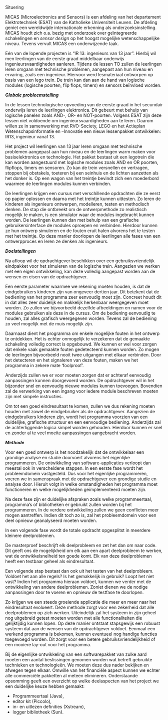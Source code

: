 Situering

MICAS (Microelectronics and Sensors) is een afdeling van het departement
Elektrotechniek (ESAT) van de Katholieke Universiteit Leuven. De
afdeling geniet een wereldwijde internationale erkenning als
onderzoeksinstelling. MICAS houdt zich o.a. bezig met onderzoek over
geïntegreerde schakelingen en *sensor design* op het hoogst mogelijke
wetenschappelijke niveau. Tevens vervult MICAS een onderwijzende taak.

Eén van de lopende projecten is “IR 13: ingenieurs van 13 jaar”. Hierbij
wil men leerlingen van de eerste graad middelbaar onderwijs
ingenieursvaardigheden aanleren. Tijdens de lessen TO zullen de
leerlingen leren omgaan met technische problemen, aangepast aan hun
niveau en ervaring, zoals een ingenieur. Hiervoor werd lesmateriaal
ontworpen op basis van een lego trein. De trein kan dan aan de hand van
logische modules (logische poorten, flip flops, timers) en sensors
beïnvloed worden.

***Globale probleemstelling***

In de lessen technologische opvoeding van de eerste graad in het
secundair onderwijs leren de leerlingen elektronica. Dit gebeurt met
behulp van logische panelen zoals AND-, OR- en NOT-poorten. Volgens ESAT
zijn deze lessen niet voldoende om ingenieursvaardigheden aan te leren.
Daarom willen ze in samenwerking met RVO-Society, LEGO en het Actieplan
Wetenschapsinformatie en –Innovatie een nieuw lessenpakket ontwikkelen:
IR13, ingenieur vanaf 13.

Het project wil leerlingen van 13 jaar leren omgaan met technische
problemen aangepast aan hun niveau en de leerlingen warm maken voor
basiselektronica en technologie. Het pakket bestaat uit een legotrein
die kan worden aangestuurd met logische modules zoals AND en OR poorten,
flipflops, timers en sensoren. Zo kan de trein versnellen en vertragen,
stoppen bij obstakels, toeteren bij een seinhuis en de lichten aanzetten
als het donker is. Op een wagon van het treintje bevindt zich een
moederbord waarmee de leerlingen modules kunnen verbinden.

De leerlingen krijgen een cursus met verschillende opdrachten die ze
eerst op papier oplossen en daarna met het treintje kunnen uittesten. Zo
leren de kinderen als ingenieurs ontwerpen, modelleren, testen en
methodisch denken. De stap die ontbreekt om de ontwerpmethode zo
realistisch mogelijk te maken, is een simulator waar de modules
ingebracht kunnen worden. De leerlingen kunnen dan met behulp van een
grafische gebruikersinterface de modules oproepen en verbinden. Hierdoor
kunnen ze hun ontwerp simuleren en de fouten eruit halen alvorens het te
testen met het treintje. Op deze manier doorlopen de leerlingen alle
fases van een ontwerpproces en leren ze denken als ingenieurs.

***Doelstellingen***

Na afloop wil de opdrachtgever beschikken over een gebruiksvriendelijk
eindpakket voor het simuleren van de logische trein. Aangezien we werken
met een eigen ontwikkeling, kan deze volledig aangepast worden aan de
wensen en eisen van de opdrachtgever.

Een eerste parameter waarmee we rekening moeten houden, is dat de
eindgebruikers kinderen zijn van ongeveer dertien jaar. Dit betekent dat
de bediening van het programma zeer eenvoudig moet zijn. Concreet houdt
dit in dat alles zeer duidelijk en makkelijk herkenbaar weergegeven moet
worden. Zo zullen we bijvoorbeeld dezelfde afbeeldingen en namen voor de
modules gebruiken als deze in de cursus. Om de bediening eenvoudig te
houden, zal alles grafisch weergegeven worden. Tevens zal de bediening
zo veel mogelijk met de muis mogelijk zijn.

Daarnaast dient het programma om enkele mogelijke fouten in het ontwerp
te ontdekken. Het is echter onmogelijk te verzekeren dat de gemaakte
schakeling volledig correct is opgebouwd. We kunnen er wel voor zorgen
dat enkele vaak gemaakte fouten gedetecteerd kunnen worden. Zo mogen de
leerlingen bijvoorbeeld nooit twee uitgangen met elkaar verbinden. Door
het detecteren en het signaleren van deze fouten, maken we het programma
in zekere mate ‘foolproof’.

Anderzijds zullen we er voor moeten zorgen dat er achteraf eenvoudig
aanpassingen kunnen doorgevoerd worden. De opdrachtgever wil in het
bijzonder snel en eenvoudig nieuwe modules kunnen toevoegen. Bovendien
zal de verwerking van een ingang voor iedere module beschreven moeten
zijn met simpele instructies.

Om tot een goed eindresultaat te komen, zullen we dus rekening moeten
houden met zowel de eindgebruiker als de opdrachtgever. Aangezien de
eindgebruikers kinderen zijn, wordt het programma voorzien van een
duidelijke, grafische structuur en een eenvoudige bediening. Anderzijds
zal de achterliggende logica simpel worden gehouden. Hierdoor kunnen er
snel en zonder al te veel moeite aanpassingen aangebracht worden.

***Methode***

Voor een goed ontwerp is het noodzakelijk dat de ontwikkelaar een
grondige analyse en studie doorvoert alvorens het eigenlijke
programmeren. De ontwikkeling van software-applicaties verloopt dan
meestal ook in verscheidene stappen. In een eerste fase wordt het
probleemdomein vastgesteld. Dus voor het eigenlijke programmeren, voeren
we in samenspraak met de opdrachtgever een grondige studie en analyse
door. Hieruit volgt in welke omstandigheden het programma moet
functioneren en welke mogelijkheden geïmplementeerd moeten zijn.

Na deze fase zijn er duidelijke afspraken zoals welke programmeertaal,
programma’s of bibliotheken er gebruikt zullen worden bij het
programmeren. In de verdere ontwikkeling zullen we geen conflicten meer
mogen aantreffen. Indien dit toch zo is, zal het probleemdomein voor een
deel opnieuw geanalyseerd moeten worden.

In een volgende fase wordt de totale opdracht opgesplitst in meerdere
kleinere deelproblemen.

De masterproef beschrijft elk deelprobleem en zet het dan om naar code.
Dit geeft ons de mogelijkheid om elk aan een apart deelprobleem te
werken, wat de ontwikkelsnelheid ten goede komt. Elk van deze
deelproblemen heeft een testbaar geheel als eindresultaat.

Een volgende stap bestaat dan ook uit het testen van het deelprobleem.
Voldoet het aan alle regels? Is het gemakkelijk in gebruik? Loopt het
niet vast? Indien het programma hieraan voldoet, kunnen we verder met de
ontwikkeling van andere deelproblemen. Zoniet dienen we de nodige
aanpassingen door te voeren en opnieuw de testfase te doorlopen.

Zo krijgen we een steeds groeiende applicatie die meer en meer naar het
eindresultaat evolueert. Deze methode zorgt voor een zekerheid dat alle
deelproblemen op zich werken. Uiteindelijk zal het systeem in zijn
geheel nog uitgebreid getest moeten worden met alle functionaliteiten
die gelijktijdig kunnen lopen. Op deze manier ontstaat stapsgewijs een
robuust systeem dat aan de wensen van de opdrachtgever voldoet. Eenmaal
een werkend programma is bekomen, kunnen eventueel nog handige functies
toegevoegd worden. Dit zorgt voor een betere gebruiksvriendelijkheid of
een mooiere lay-out voor het programma.

Bij de eigenlijke ontwikkeling van een softwarepakket van zulke aard
moeten een aantal beslissingen genomen worden wat betreft gebruikte
technieken en technologieën. We moeten deze dus nader bekijken en
afwegen tegen elkaar. Omwille van het financiële aspect kunnen we echter
alle commerciële pakketten al meteen elimineren. Onderstaande opsomming
geeft een overzicht op welke deelaspecten van het project we een
duidelijke keuze hebben gemaakt:

-   Programmeertaal (Java),
-   editor kit (Piccolo),
-   in- en uitlezen definities (Xstream),
-   logger bibliotheek (Sun).

